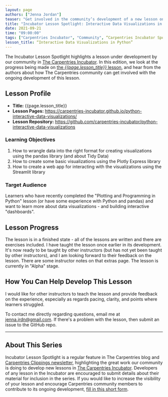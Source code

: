 ```yaml
---
layout: page
authors: ["Jenna Jordan"]
teaser: "Get involved in the community’s development of a new lesson on the development of interactive data visualizations in Python."
title: "Incubator Lesson Spotlight: Interactive Data Visualizations in Python"
date: 2021-09-21
time: "09:00:00"
tags: ["Carpentries Incubator", "Community", “Carpentries Incubator Spotlight]
lesson_title: “Interactive Data Visualizations in Python”
---
```


The Incubator Lesson Spotlight highlights a lesson under development by our community in [The Carpentries Incubator][incubator]. In this edition, we look at the progress being made on [the _{{page.lesson_title}}_ lesson][lesson-pages], and hear from the authors about how The Carpentries community can get involved with the ongoing development of this lesson.

## Lesson Profile

* **Title:** {{page.lesson_title}}
* **Lesson Pages:** https://carpentries-incubator.github.io/python-interactive-data-visualizations/
* **Lesson Repository:** https://github.com/carpentries-incubator/python-interactive-data-visualizations

### Learning Objectives

1. How to wrangle data into the right format for creating visualizations using the pandas library (and about Tidy Data)
2. How to create some basic visualizations using the Plotly Express library
3. How to create a web app for interacting with the visualizations using the Streamlit library

### Target Audience

Learners who have recently completed the "Plotting and Programming in Python" lesson (or have some experience with Python and pandas) and want to learn more about data visualizations - and building interactive "dashboards".

## Lesson Progress

The lesson is in a finished state - all of the lessons are written and there are exercises included. I have taught the lesson once earlier in its development. It's now ready to be taught by other instructors (but has not yet been taught by other instructors), and I am looking forward to their feedback on the lesson. There are some instructor notes on that extras page. The lesson is currently in "Alpha" stage.

## How You Can Help Develop This Lesson

I would like for other instructors to teach the lesson and provide feedback on the experience, especially as regards pacing, clarity, and points where learners struggled.

To contact me directly regarding questions, email me at jenna.jrdn@gmail.com. If there's a problem with the lesson, then submit an issue to the GitHub repo.

------

## About This Series

Incubator Lesson Spotlight is a regular feature in The Carpentries blog and [Carpentries Clippings newsletter][newsletter], highlighting the great work our community is doing to develop new lessons in [The Carpentries Incubator][incubator]. Developers of any lesson in the Incubator are encouraged to submit details about their material for inclusion in the series. If you would like to increase the visibility of your lesson and encourage Carpentries community members to contribute to its ongoing development, [fill in this short form][ils-form].

<!-- link references -->
[ils-form]: https://forms.gle/cCuLATAEomfdFejs9
[incubator]: https://github.com/carpentries-incubator/
[lesson-pages]: https://carpentries-incubator.github.io/python-interactive-data-visualizations/
[newsletter]: https://carpentries.org/newsletter/
